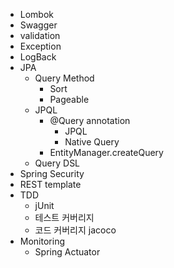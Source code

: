 * Lombok
* Swagger
* validation
* Exception
* LogBack
* JPA
  * Query Method
    * Sort
    * Pageable
  * JPQL
    * @Query annotation
      * JPQL
      * Native Query
    * EntityManager.createQuery 
  * Query DSL
* Spring Security
* REST template
* TDD
  * jUnit
  * 테스트 커버리지
  * 코드 커버리지 jacoco
* Monitoring
  * Spring Actuator